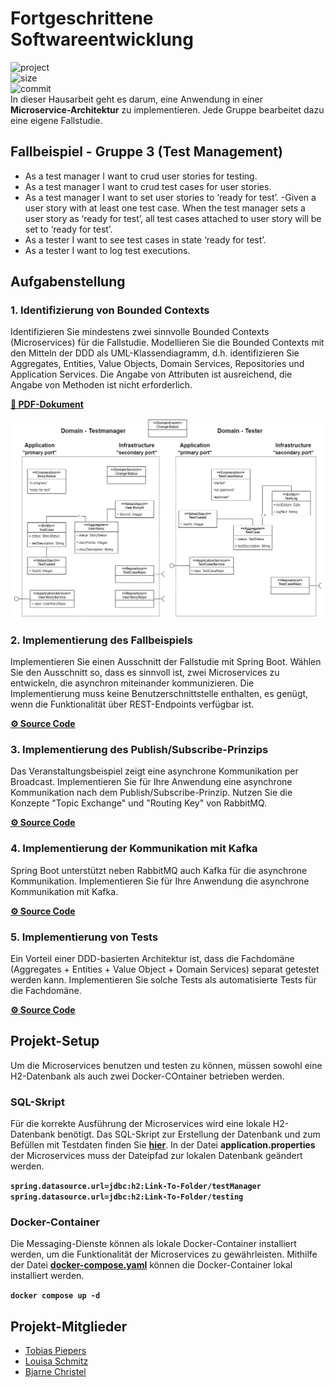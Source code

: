 # Fortgeschrittene Softwareentwicklung
![project](https://img.shields.io/badge/Modul-FSE-red)  
![size](https://img.shields.io/github/repo-size/LouisaSchmitz/FSE-Gruppe3?logo=github)  
![commit](https://img.shields.io/github/last-commit/LouisaSchmitz/FSE-Gruppe3?logo=git)  
In dieser Hausarbeit geht es darum, eine Anwendung in einer **Microservice-Architektur** zu implementieren. Jede Gruppe bearbeitet dazu eine eigene Fallstudie.

## Fallbeispiel - Gruppe 3 (Test Management)
- As a test manager I want to crud user stories for testing.
- As a test manager I want to crud test cases for user stories.
- As a test manager I want to set user stories to ‘ready for test’.
    -Given a user story with at least one test case. When the test manager sets a user story as ‘ready for test’, all test cases attached to user story will be set to ‘ready for test’.
- As a tester I want to see test cases in state ‘ready for test’.
- As a tester I want to log test executions.

## Aufgabenstellung

### 1. Identifizierung von Bounded Contexts
Identifizieren Sie mindestens zwei sinnvolle Bounded Contexts (Microservices) für die Fallstudie. Modellieren Sie die Bounded Contexts mit den Mitteln der DDD als UML-Klassendiagramm, d.h. identifizieren Sie Aggregates, Entities, Value Objects, Domain Services, Repositories und Application Services. Die Angabe von Attributen ist ausreichend, die Angabe von Methoden ist nicht erforderlich.  

**[📝 PDF-Dokument](/pdf/Tactical-Design.pdf)**  

![Bounded Context](/pdf/Tactical-Design.jpg)  

### 2. Implementierung des Fallbeispiels
Implementieren Sie einen Ausschnitt der Fallstudie mit Spring Boot. Wählen Sie den Ausschnitt so, dass es sinnvoll ist, zwei Microservices zu entwickeln, die asynchron miteinander kommunizieren. Die Implementierung muss keine Benutzerschnittstelle enthalten, es genügt, wenn die Funktionalität über REST-Endpoints verfügbar ist.  

**[⚙️ Source Code](https://github.com/LouisaSchmitz/FSE-Gruppe3/releases/tag/aufgabe-2)**

### 3. Implementierung des Publish/Subscribe-Prinzips
Das Veranstaltungsbeispiel zeigt eine asynchrone Kommunikation per Broadcast. Implementieren Sie für Ihre Anwendung eine asynchrone Kommunikation nach dem Publish/Subscribe-Prinzip. Nutzen Sie die Konzepte "Topic Exchange" und "Routing Key" von RabbitMQ.  

**[⚙️ Source Code](https://github.com/LouisaSchmitz/FSE-Gruppe3/releases/tag/aufgabe-3)**

### 4. Implementierung der Kommunikation mit Kafka
Spring Boot unterstützt neben RabbitMQ auch Kafka für die asynchrone Kommunikation. Implementieren Sie für Ihre Anwendung die asynchrone Kommunikation mit Kafka.  

**[⚙️ Source Code](https://github.com/LouisaSchmitz/FSE-Gruppe3/releases/tag/aufgabe-4)**

### 5. Implementierung von Tests
Ein Vorteil einer DDD-basierten Architektur ist, dass die Fachdomäne (Aggregates + Entities + Value Object + Domain Services) separat getestet werden kann. Implementieren Sie solche Tests als automatisierte Tests für die Fachdomäne.  

**[⚙️ Source Code](https://github.com/LouisaSchmitz/FSE-Gruppe3/releases/tag/aufgabe-5)**

## Projekt-Setup
Um die Microservices benutzen und testen zu können, müssen sowohl eine H2-Datenbank als auch zwei Docker-COntainer betrieben werden.

### SQL-Skript
Für die korrekte Ausführung der Microservices wird eine lokale H2-Datenbank benötigt. Das SQL-Skript zur Erstellung der Datenbank und zum Befüllen mit Testdaten finden Sie **[hier](/setup/sql.txt)**. In der Datei **application.properties** der Microservices muss der Dateipfad zur lokalen Datenbank geändert werden.  

**```spring.datasource.url=jdbc:h2:Link-To-Folder/testManager```**  
**```spring.datasource.url=jdbc:h2:Link-To-Folder/testing```**

### Docker-Container
Die Messaging-Dienste können als lokale Docker-Container installiert werden, um die Funktionalität der Microservices zu gewährleisten. Mithilfe der Datei **[docker-compose.yaml](/setup/docker-compose.yml)** können die Docker-Container lokal installiert werden.  

**```docker compose up -d```**  

## Projekt-Mitglieder
- [Tobias Piepers](https://github.com/TP1901)
- [Louisa Schmitz](https://github.com/LouisaSchmitz)
- [Bjarne Christel](https://github.com/B4ZZ3)
